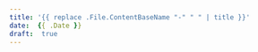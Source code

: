 ```yaml
---
title: '{{ replace .File.ContentBaseName "-" " " | title }}'
date:  {{ .Date }}
draft:  true
---
```

